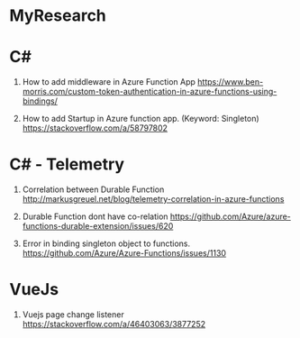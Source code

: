 # MyResearch

# C#
1. How to add middleware in Azure Function App
https://www.ben-morris.com/custom-token-authentication-in-azure-functions-using-bindings/

2. How to add Startup in Azure function app. (Keyword: Singleton)
https://stackoverflow.com/a/58797802

# C# - Telemetry

1. Correlation between Durable Function
http://markusgreuel.net/blog/telemetry-correlation-in-azure-functions

2. Durable Function dont have co-relation
https://github.com/Azure/azure-functions-durable-extension/issues/620

3. Error in binding singleton object to functions.
https://github.com/Azure/Azure-Functions/issues/1130


# VueJs

1. Vuejs page change listener
https://stackoverflow.com/a/46403063/3877252
